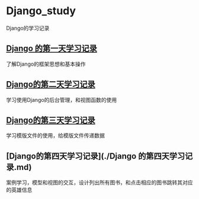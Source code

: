# Django_study
Django的学习记录



## [Django 的第一天学习记录](./Django学习第一天.md)

了解Django的框架思想和基本操作



##	[Django的第二天学习记录](./Django学习第二天.md)

学习使用Django的后台管理，和视图函数的使用



## [Django的第三天学习记录](./Django学习第三天.md)

学习模版文件的使用，给模版文件传递数据



## [Django的第四天学习记录](./Django 的第四天学习记录.md)

案例学习，模型和视图的交互，设计列出所有图书，和点击相应的图书跳转其对应的英雄信息



